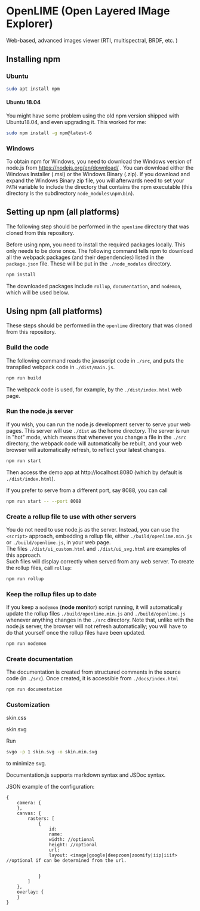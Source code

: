 # OpenLIME (Open Layered IMage Explorer)
Web-based, advanced images viewer (RTI, multispectral, BRDF, etc. )

## Installing npm

### Ubuntu

```bash
sudo apt install npm
```

#### Ubuntu 18.04
You might have some problem using the old npm version shipped with Ubuntu18.04, and even upgrading it. This worked for me:
```bash
sudo npm install -g npm@latest-6
```

### Windows
To obtain npm for Windows, you need to download the Windows version
of node.js from https://nodejs.org/en/download/ .
You can download either the Windows Installer (.msi) or
the Windows Binary (.zip).  If you download 
and expand the Windows
Binary zip file, you will afterwards
need to set your `PATH` variable
to include the directory that contains the npm executable
(this directory is the subdirectory `node_modules\npm\bin`).

## Setting up npm (all platforms)

The following step should be performed in the `openlime`
directory that was cloned from this repository.

Before using npm, you need to install the required 
packages locally.  This only needs to be done once.
The following command tells npm to download
all the webpack packages (and their dependencies) listed in the
`package.json` file.  These will be put in the `./node_modules`
directory.

```bash
npm install
```

The downloaded packages include `rollup`, `documentation`,
and `nodemon`, which will be used below.
 
## Using npm (all platforms)

These steps should be performed in the `openlime`
directory that was cloned from this repository.

### Build the code

The following command reads the javascript code in `./src`, and
puts the transpiled webpack code in `./dist/main.js`.
```bash
npm run build
```

The webpack code is used, for example, by the
`./dist/index.html` web page.

### Run the node.js server

If you wish, you can run the node.js development server
to serve your web pages.
This server will use `./dist` as the home directory.
The server is run in "hot" mode, which means that 
whenever you change a file in the `./src` directory, 
the webpack code will automatically be rebuilt, and
your web browser will automatically refresh, to reflect
your latest changes.
```bash
npm run start
```

Then access the demo app at http://localhost:8080 (which
by default is `./dist/index.html`).

If you prefer to serve from a different port, say 8088, you can call
```bash
npm run start -- --port 8088
```

### Create a rollup file to use with other servers

You do not need to use node.js as the server.  Instead, you
can use the `<script>` approach, embedding a rollup file, either
`./build/openlime.min.js`
or 
`./build/openlime.js`,
in your web page.  
The files
`./dist/ui_custom.html` and `./dist/ui_svg.html` are examples of
this approach.  
Such files will display correctly when served from any web server.
To create the rollup files, call `rollup`:

```bash
npm run rollup
```

### Keep the rollup files up to date

If you keep a `nodemon` (**node** **mon**itor) script running, it
will automatically update the rollup files
`./build/openlime.min.js`
and 
`./build/openlime.js` 
whenever anything changes in the `./src` directory.
Note that, unlike with the node.js server, the browser will
not refresh automatically; you will have to do that yourself
once the rollup files have been updated.

```bash
npm run nodemon
```

### Create documentation

The documentation is created from structured comments in the
source code (in `./src`).
Once created, it is accessible from `./docs/index.html`

```bash
npm run documentation
```

### Customization

skin.css

skin.svg

Run 
```bash
svgo -p 1 skin.svg -o skin.min.svg
```
to minimize svg.


Documentation.js supports markdown syntax and JSDoc syntax.



JSON example of the configuration:


```
{
	camera: { 
	},
	canvas: {
		rasters: [
			{
				id:
				name:
				width: //optional
				height: //optional
				url: 
				layout: <image|google|deepzoom|zoomify|iip|iiif> //optional if can be determined from the url.
				

			}
		]
	},
	overlay: {
	}
}
```



